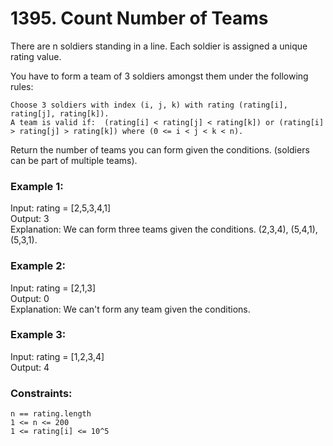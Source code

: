 # 1395. Count Number of Teams

There are n soldiers standing in a line. Each soldier is assigned a unique rating value.

You have to form a team of 3 soldiers amongst them under the following rules:

    Choose 3 soldiers with index (i, j, k) with rating (rating[i], rating[j], rating[k]).
    A team is valid if:  (rating[i] < rating[j] < rating[k]) or (rating[i] > rating[j] > rating[k]) where (0 <= i < j < k < n).

Return the number of teams you can form given the conditions. (soldiers can be part of multiple teams).

### Example 1:

Input: rating = [2,5,3,4,1] \
Output: 3 \
Explanation: We can form three teams given the conditions. (2,3,4), (5,4,1), (5,3,1). 

### Example 2:

Input: rating = [2,1,3] \
Output: 0 \
Explanation: We can't form any team given the conditions.

### Example 3:

Input: rating = [1,2,3,4] \
Output: 4

### Constraints:

    n == rating.length
    1 <= n <= 200
    1 <= rating[i] <= 10^5
